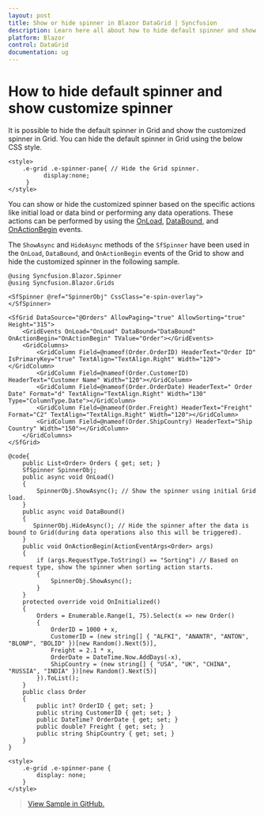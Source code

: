 ```yaml
---
layout: post
title: Show or hide spinner in Blazor DataGrid | Syncfusion
description: Learn here all about how to hide default spinner and show customize spinner in Syncfusion Blazor DataGrid component and more.
platform: Blazor
control: DataGrid
documentation: ug
---
```


# How to hide default spinner and show customize spinner

It is possible to hide the default spinner in Grid and show the customized spinner in Grid. You can hide the default spinner in Grid using the below CSS style.

```cshtml
<style> 
    .e-grid .e-spinner-pane{ // Hide the Grid spinner.
          display:none; 
     } 
</style>
```

You can show or hide the customized spinner based on the specific actions like initial load or data bind or performing any data operations. These actions can be performed by using the [OnLoad](https://help.syncfusion.com/cr/blazor/Syncfusion.Blazor.Grids.GridEvents-1.html#Syncfusion_Blazor_Grids_GridEvents_1_OnLoad), [DataBound](https://help.syncfusion.com/cr/blazor/Syncfusion.Blazor.Grids.GridEvents-1.html#Syncfusion_Blazor_Grids_GridEvents_1_DataBound), and [OnActionBegin](https://help.syncfusion.com/cr/blazor/Syncfusion.Blazor.Grids.GridEvents-1.html#Syncfusion_Blazor_Grids_GridEvents_1_OnActionBegin) events.

The `ShowAsync` and `HideAsync` methods of the `SfSpinner` have been used in the `OnLoad`, `DataBound`, and `OnActionBegin` events of the Grid to show and hide the customized spinner in the following sample.

```cshtml
@using Syncfusion.Blazor.Spinner
@using Syncfusion.Blazor.Grids

<SfSpinner @ref="SpinnerObj" CssClass="e-spin-overlay">    
</SfSpinner>

<SfGrid DataSource="@Orders" AllowPaging="true" AllowSorting="true" Height="315">
    <GridEvents OnLoad="OnLoad" DataBound="DataBound" OnActionBegin="OnActionBegin" TValue="Order"></GridEvents>
    <GridColumns>
        <GridColumn Field=@nameof(Order.OrderID) HeaderText="Order ID" IsPrimaryKey="true" TextAlign="TextAlign.Right" Width="120"></GridColumn>
        <GridColumn Field=@nameof(Order.CustomerID) HeaderText="Customer Name" Width="120"></GridColumn>
        <GridColumn Field=@nameof(Order.OrderDate) HeaderText=" Order Date" Format="d" TextAlign="TextAlign.Right" Width="130" Type="ColumnType.Date"></GridColumn>
        <GridColumn Field=@nameof(Order.Freight) HeaderText="Freight" Format="C2" TextAlign="TextAlign.Right" Width="120"></GridColumn>
        <GridColumn Field=@nameof(Order.ShipCountry) HeaderText="Ship Country" Width="150"></GridColumn>
    </GridColumns>
</SfGrid>

@code{
    public List<Order> Orders { get; set; }
    SfSpinner SpinnerObj;
    public async void OnLoad()
    {
        SpinnerObj.ShowAsync(); // Show the spinner using initial Grid load.   
    }
    public async void DataBound()
    {
       SpinnerObj.HideAsync(); // Hide the spinner after the data is bound to Grid(during data operations also this will be triggered).
    }
    public void OnActionBegin(ActionEventArgs<Order> args)
    {
        if (args.RequestType.ToString() == "Sorting") // Based on request type, show the spinner when sorting action starts.
        {
            SpinnerObj.ShowAsync();
        }
    }
    protected override void OnInitialized()
    {
        Orders = Enumerable.Range(1, 75).Select(x => new Order()
        {
            OrderID = 1000 + x,
            CustomerID = (new string[] { "ALFKI", "ANANTR", "ANTON", "BLONP", "BOLID" })[new Random().Next(5)],
            Freight = 2.1 * x,
            OrderDate = DateTime.Now.AddDays(-x),
            ShipCountry = (new string[] { "USA", "UK", "CHINA", "RUSSIA", "INDIA" })[new Random().Next(5)]
        }).ToList();
    }
    public class Order
    {
        public int? OrderID { get; set; }
        public string CustomerID { get; set; }
        public DateTime? OrderDate { get; set; }
        public double? Freight { get; set; }
        public string ShipCountry { get; set; }
    }
}

<style>
    .e-grid .e-spinner-pane {
        display: none;
    }
</style>

```

> [View Sample in GitHub.](https://github.com/SyncfusionExamples/blazor-datagrid-how-to-hide-default-grid-spinner-and-show-customized-spinner)